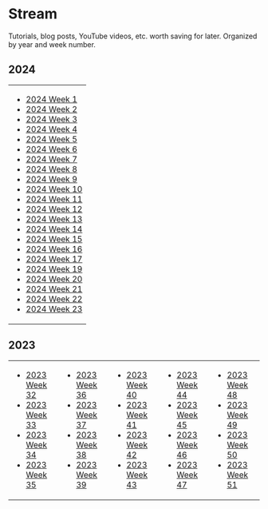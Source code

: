 # Stream

Tutorials, blog posts, YouTube videos, etc. worth saving for later.
Organized by year and week number.

## 2024

<table border="0">
<tr>
  
<td align="top">
  
- [2024 Week 1](2024/w01.md)
- [2024 Week 2](2024/w02.md)
- [2024 Week 3](2024/w03.md)
- [2024 Week 4](2024/w04.md)
- [2024 Week 5](2024/w05.md)
- [2024 Week 6](2024/w06.md)
- [2024 Week 7](2024/w07.md)
- [2024 Week 8](2024/w08.md)
- [2024 Week 9](2024/w09.md)
- [2024 Week 10](2024/w10.md)
- [2024 Week 11](2024/w11.md)
- [2024 Week 12](2024/w12.md)
- [2024 Week 13](2024/w13.md)
- [2024 Week 14](2024/w14.md)
- [2024 Week 15](2024/w15.md)
- [2024 Week 16](2024/w16.md)
- [2024 Week 17](2024/w17.md)
- [2024 Week 19](2024/w19.md)
- [2024 Week 20](2024/w20.md)
- [2024 Week 21](2024/w21.md)
- [2024 Week 22](2024/w22.md)
- [2024 Week 23](2024/w23.md)

</td>

</tr>
</table>

## 2023

<table border="0">
<tr>
  
<td align="top">
  
- [2023 Week 32](2023/2023-w32.md)
- [2023 Week 33](2023/2023-w33.md)
- [2023 Week 34](2023/2023-w34.md)
- [2023 Week 35](2023/2023-w35.md)

</td>

<td>

- [2023 Week 36](2023/2023-w36.md)
- [2023 Week 37](2023/2023-w37.md)
- [2023 Week 38](2023/2023-w38.md)
- [2023 Week 39](2023/2023-w39.md)
  
</td>  

<td align="top">

- [2023 Week 40](2023/2023-w40.md)
- [2023 Week 41](2023/2023-w41.md)
- [2023 Week 42](2023/2023-w42.md)
- [2023 Week 43](2023/2023-w43.md)

</td>

<td>

- [2023 Week 44](2023/2023-w44.md)
- [2023 Week 45](2023/2023-w45.md)
- [2023 Week 46](2023/2023-w46.md)
- [2023 Week 47](2023/2023-w47.md)

</td>

<td>

- [2023 Week 48](2023/2023-w48.md)
- [2023 Week 49](2023/2023-w49.md)
- [2023 Week 50](2023/2023-w50.md)
- [2023 Week 51](2023/2023-w51.md)
  
</td>

</tr>
</table>

